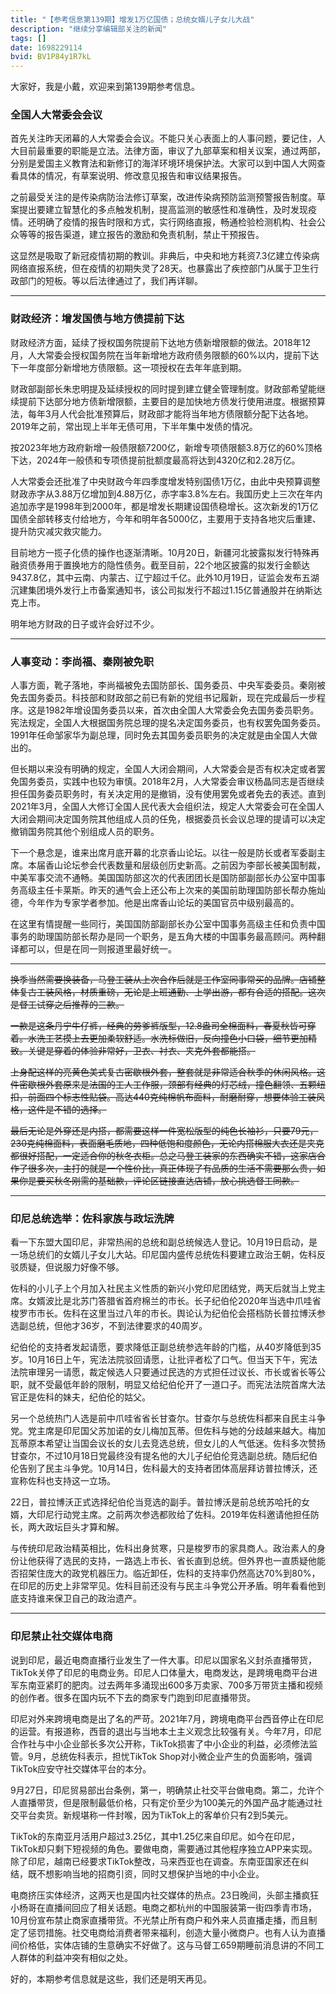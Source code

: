 ```yaml
---
title: "【参考信息第139期】增发1万亿国债；总统女婿儿子女儿大战"
description: "继续分享编辑部关注的新闻"
tags: []
date: 1698229114
bvid: BV1P84y1R7kL
---
```

大家好，我是小戴，欢迎来到第139期参考信息。


### 全国人大常委会会议

首先关注昨天闭幕的人大常委会会议。不能只关心表面上的人事问题，要记住，人大目前最重要的职能是立法。法律方面，审议了九部草案和相关议案，通过两部，分别是爱国主义教育法和新修订的海洋环境环境保护法。大家可以到中国人大网查看具体的情况，有草案说明、修改意见报告和审议结果报告。

之前最受关注的是传染病防治法修订草案，改进传染病预防监测预警报告制度。草案提出要建立智慧化的多点触发机制，提高监测的敏感性和准确性，及时发现疫情。还明确了疫情的报告时限和方式，实行网络直报，畅通检验检测机构、社会公众等等的报告渠道，建立报告的激励和免责机制，禁止干预报告。

这显然是吸取了新冠疫情初期的教训。非典后，中央和地方耗资7.3亿建立传染病网络直报系统，但在疫情的初期失灵了28天。也暴露出了疾控部门从属于卫生行政部门的短板。等以后法律通过了，我们再详聊。

---

### 财政经济：增发国债与地方债提前下达

财政经济方面，延续了授权国务院提前下达地方债新增限额的做法。2018年12月，人大常委会授权国务院在当年新增地方政府债务限额的60%以内，提前下达下一年度部分新增地方债限额。这一项授权在去年年底到期。

财政部副部长朱忠明提及延续授权的同时提到建立健全管理制度。财政部希望能继续提前下达部分地方债新增限额，主要目的是加快地方债发行使用进度。根据预算法，每年3月人代会批准预算后，财政部才能将当年地方债限额分配下达各地。2019年之前，常出现上半年无债可用，下半年集中发债的情况。

按2023年地方政府新增一般债限额7200亿，新增专项债限额3.8万亿的60%顶格下达，2024年一般债和专项债提前批额度最高将达到4320亿和2.28万亿。

人大常委会还批准了中央财政今年四季度增发特别国债1万亿，由此中央预算调整财政赤字从3.88万亿增加到4.88万亿，赤字率3.8%左右。我国历史上三次在年内追加赤字是1998年到2000年，都是增发长期建设国债稳增长。这次新发的1万亿国债全部转移支付给地方，今年和明年各5000亿，主要用于支持各地灾后重建、提升防灾减灾救灾能力。

目前地方一揽子化债的操作也逐渐清晰。10月20日，新疆河北披露拟发行特殊再融资债券用于置换地方的隐性债务。截至目前，22个地区披露的拟发行金额达9437.8亿，其中云南、内蒙古、辽宁超过千亿。此外10月19日，证监会发布五湖沉建集团境外发行上市备案通知书，该公司拟发行不超过1.15亿普通股并在纳斯达克上市。

明年地方财政的日子或许会好过不少。

---

### 人事变动：李尚福、秦刚被免职

人事方面，靴子落地，李尚福被免去国防部长、国务委员、中央军委委员。秦刚被免去国务委员。科技部和财政部之前已有新的党组书记履新，现在完成最后一步程序。这是1982年增设国务委员以来，首次由全国人大常委会免去国务委员职务。宪法规定，全国人大根据国务院总理的提名决定国务委员，也有权罢免国务委员。1991年任命邹家华为副总理，同时免去其国务委员职务的决定就是由全国人大做出的。

但长期以来没有明确的规定，全国人大闭会期间，人大常委会是否有权决定或者罢免国务委员，实践中也较为审慎。2018年2月，人大常委会审议杨晶同志是否继续担任国务委员职务时，有关决定用的是撤销，没有使用罢免或者免去的表述。直到2021年3月，全国人大修订全国人民代表大会组织法，规定人大常委会可在全国人大闭会期间决定国务院其他组成人员的任免，根据委员长会议总理的提请可以决定撤销国务院其他个别组成人员的职务。

下一个悬念是，谁来出席月底开幕的北京香山论坛。以往一般是防长或者军委副主席。本届香山论坛参会代表数量和层级创历史新高。之前因为李部长被美国制裁，中美军事交流不通畅。美国国防部这次的代表团团长是国防部副部长办公室中国事务高级主任卡莱斯。昨天的通气会上还公布上次来的美国前助理国防部长帮办施灿德，今年作为专家学者参加。他是出席香山论坛的美国官员中级别最高的。

在这里有情提醒一些同行，美国国防部副部长办公室中国事务高级主任和负责中国事务的助理国防部长帮办是同一个职务，是五角大楼的中国事务最高顾问。两种翻译都可以，但是在同一则报道里最好统一。

---

~~换季当然需要换装备，马登工装从上次合作后就是工作室同事常买的品牌。店铺整体复古工装风格，材质重磅，无论是上班通勤、上学出游，都有合适的搭配。这次是督工试穿之后推荐的三款。~~

~~一款是这条丹宁牛仔裤，经典的劳爹裤版型，12.8盎司全棉面料，春夏秋皆可穿着。水洗工艺摸上去更加柔软舒适。水洗标做旧，反向撞色小口袋，细节更加精致。关键是穿着的体验非常好，卫衣、衬衣、夹克外套都能搭。~~

~~上身配这样的亮黄色美式复古密歇根外套，整套就是非常适合秋季的休闲风格。这件密歇根外套原来是法国的工人工作服，颈部有经典的灯芯绒，撞色翻领、五颗纽扣，前面四个标志性贴袋。高达440克纯棉帆布面料，耐磨耐穿，想要体验工装风格，这件是不错的选择。~~

~~最后无论是外穿还是内搭，都需要这样一件宽松版型的纯色长袖衫，只要79元，230克纯棉面料，表面磨毛质地，四种低饱和度颜色，无论内搭棉服大衣还是夹克都很好搭配，一定适合你的秋冬衣柜。总之马登工装家的东西确实不错，这家店合作了很多次，主打的就是一个性价比，真正体现了有品质的生活不需要那么贵，如果你是要买秋冬刚需的基础款，评论区链接直达店铺，放心挑选督工同款。~~

---

### 印尼总统选举：佐科家族与政坛洗牌

看一下东盟大国印尼，非常热闹的总统和副总统候选人登记。10月19日启动，是一场总统们的女婿儿子女儿大站。印尼国内盛传总统佐科要建立政治王朝，佐科反驳质疑，但说服力好像不够。

佐科的小儿子上个月加入社民主义性质的新兴小党印尼团结党，两天后就当上党主席。女婿波比是北苏门答腊省首府棉兰的市长。长子纪伯伦2020年当选中爪哇省梭罗市市长。佐科在这里当过八年的市长。舆论认为纪伯伦会搭档防长普拉博沃参选副总统，但他才36岁，不到法律要求的40周岁。

纪伯伦的支持者发起请愿，要求降低正副总统参选年龄的门槛，从40岁降低到35岁。10月16日上午，宪法法院驳回请愿，让批评者松了口气。但当天下午，宪法法院审理另一请愿，裁定候选人只要通过民选的方式担任过议长、市长或省长等公职，就不受最低年龄的限制，明显又给纪伯伦开了一道口子。而宪法法院首席大法官正是佐科的妹夫，纪伯伦的姑父。

另一个总统热门人选是前中爪哇省省长甘查尔。甘查尔与总统佐科都来自民主斗争党。党主席是印尼国父苏加诺的女儿梅加瓦蒂。但佐科与她的分歧越来越大。梅加瓦蒂原本希望让当国会议长的女儿去竞选总统，但女儿的人气低迷。佐科多次赞扬甘查尔，不过10月18日党最终没有提名他的大儿子纪伯伦竞选副总统。随后纪伯伦告别了民主斗争党。10月14日，佐科最大的支持者团体高层拜访普拉博沃，还宣称佐科也支持这一立场。

22日，普拉博沃正式选择纪伯伦当竞选的副手。普拉博沃是前总统苏哈托的女婿，大印尼行动党主席。之前两次参选都败给了佐科。2019年佐科邀请他担任防长，两大政坛巨头才算和解。

与传统印尼政治精英相比，佐科出身贫寒，只是梭罗市的家具商人。政治素人的身份让他获得了选民的支持，一路选上市长、省长直到总统。但外界也一直质疑他能否招架住庞大的政党机器压力。临近卸任，佐科的支持率仍然高达70%到80%，在印尼的历史上非常罕见。佐科目前还没有与民主斗争党公开矛盾。明年看看他到底支持谁来保卫自己的政治遗产。

---

### 印尼禁止社交媒体电商

说到印尼，最近电商直播行业发生了一件大事。印尼以国家名义封杀直播带货，TikTok关停了印尼的电商业务。印尼人口体量大，电商发达，是跨境电商平台进军东南亚紧盯的肥肉。过去两年多涌现出600多万卖家、700多万带货主播和视频的创作者。很多在国内玩不下去的商家专门跑到印尼直播带货。

印尼对外来跨境电商是出了名的严苛。2021年7月，跨境电商平台西音停止在印尼的运营。有报道称，西音的退出与当地本土主义观念比较强有关。今年7月，印尼合作社与中小企业部长多次公开称，TikTok损害了中小企业的利益，必须修法监管。9月，总统佐科表示，担忧TikTok Shop对小微企业产生的负面影响，强调TikTok应安守社交媒体平台的本分。

9月27日，印尼贸易部出台条例，第一，明确禁止社交平台做电商。第二，允许个人直播带货，但是限制最低价格，只有定价至少为100美元的外国产品才能通过社交平台卖货。新规堪称一件封喉，因为TikTok上的客单价只有2到5美元。

TikTok的东南亚月活用户超过3.25亿，其中1.25亿来自印尼。如今在印尼，TikTok却只剩下短视频的角色。要做电商，需要通过其他程序独立APP来实现。除了印尼，越南已经要求TikTok整改，马来西亚也在调查。东南亚国家还在纠结，既不想影响当地的招商引资，同时又想保护当地的中小企业。

电商挤压实体经济，这两天也是国内社交媒体的热点。23日晚间，头部主播疯狂小杨哥在直播间回应了相关话题。电商之都杭州的中国服装第一街四季青市场，10月份宣布禁止商家直播带货。不光禁止所有商户和外来人员直播走播，而且制定了惩罚措施。社交电商给消费者带来福利，创造大量小微商户。也有人认为直播间价格低，实体店铺的生意确实不好做了。这与马督工659期睡前消息讲的不同工人群体的利益冲突有相似之处。

好的，本期参考信息就是这些，我们还是明天再见。

